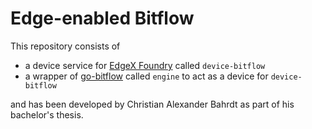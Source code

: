 # Edge-enabled Bitflow
This repository consists of
- a device service for [EdgeX Foundry](https://github.com/edgexfoundry) called ```device-bitflow```
- a wrapper of [go-bitflow](https://github.com/bitflow-stream/go-bitflow) called ```engine``` to act as a device for ```device-bitflow```

and has been developed by Christian Alexander Bahrdt as part of his bachelor's thesis.
